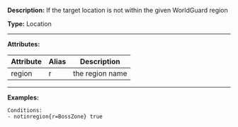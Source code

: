**Description:** If the target location is not within the given WorldGuard region

**Type:** Location

---

**Attributes:**

| Attribute | Alias | Description     |
| --------- | ----- | --------------- |
| region    | r     | the region name |

---

**Examples:**

```
Conditions:
- notinregion{r=BossZone} true
```